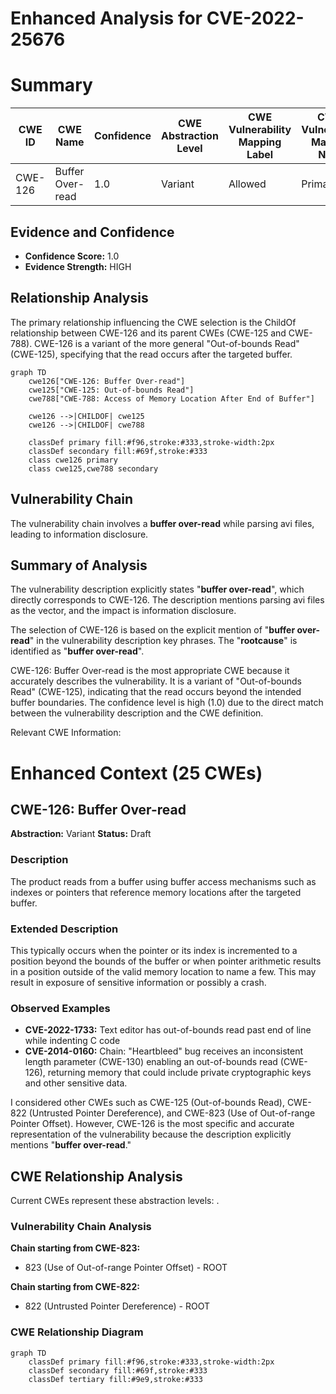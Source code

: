 # Enhanced Analysis for CVE-2022-25676

# Summary
| CWE ID | CWE Name | Confidence | CWE Abstraction Level | CWE Vulnerability Mapping Label | CWE-Vulnerability Mapping Notes |
|---|---|---|---|---|---|
| CWE-126 | Buffer Over-read | 1.0 | Variant | Allowed | Primary CWE |

## Evidence and Confidence

*   **Confidence Score:** 1.0
*   **Evidence Strength:** HIGH

## Relationship Analysis
The primary relationship influencing the CWE selection is the ChildOf relationship between CWE-126 and its parent CWEs (CWE-125 and CWE-788). CWE-126 is a variant of the more general "Out-of-bounds Read" (CWE-125), specifying that the read occurs after the targeted buffer.

```mermaid
graph TD
    cwe126["CWE-126: Buffer Over-read"]
    cwe125["CWE-125: Out-of-bounds Read"]
    cwe788["CWE-788: Access of Memory Location After End of Buffer"]

    cwe126 -->|CHILDOF| cwe125
    cwe126 -->|CHILDOF| cwe788

    classDef primary fill:#f96,stroke:#333,stroke-width:2px
    classDef secondary fill:#69f,stroke:#333
    class cwe126 primary
    class cwe125,cwe788 secondary
```

## Vulnerability Chain
The vulnerability chain involves a **buffer over-read** while parsing avi files, leading to information disclosure.

## Summary of Analysis
The vulnerability description explicitly states "**buffer over-read**", which directly corresponds to CWE-126. The description mentions parsing avi files as the vector, and the impact is information disclosure.

The selection of CWE-126 is based on the explicit mention of "**buffer over-read**" in the vulnerability description key phrases. The "**rootcause**" is identified as "**buffer over-read**".

CWE-126: Buffer Over-read is the most appropriate CWE because it accurately describes the vulnerability. It is a variant of "Out-of-bounds Read" (CWE-125), indicating that the read occurs beyond the intended buffer boundaries. The confidence level is high (1.0) due to the direct match between the vulnerability description and the CWE definition.

Relevant CWE Information:

# Enhanced Context (25 CWEs)

## CWE-126: Buffer Over-read
**Abstraction:** Variant
**Status:** Draft

### Description
The product reads from a buffer using buffer access mechanisms such as indexes or pointers that reference memory locations after the targeted buffer.

### Extended Description
This typically occurs when the pointer or its index is incremented to a position beyond the bounds of the buffer or when pointer arithmetic results in a position outside of the valid memory location to name a few. This may result in exposure of sensitive information or possibly a crash.

### Observed Examples
- **CVE-2022-1733:** Text editor has out-of-bounds read past end of line while indenting C code
- **CVE-2014-0160:** Chain: "Heartbleed" bug receives an inconsistent length parameter (CWE-130) enabling an out-of-bounds read (CWE-126), returning memory that could include private cryptographic keys and other sensitive data.

I considered other CWEs such as CWE-125 (Out-of-bounds Read), CWE-822 (Untrusted Pointer Dereference), and CWE-823 (Use of Out-of-range Pointer Offset). However, CWE-126 is the most specific and accurate representation of the vulnerability because the description explicitly mentions "**buffer over-read**."


## CWE Relationship Analysis

Current CWEs represent these abstraction levels: .


### Vulnerability Chain Analysis

**Chain starting from CWE-823:**
- 823 (Use of Out-of-range Pointer Offset) - ROOT


**Chain starting from CWE-822:**
- 822 (Untrusted Pointer Dereference) - ROOT



### CWE Relationship Diagram

```mermaid
graph TD
    classDef primary fill:#f96,stroke:#333,stroke-width:2px
    classDef secondary fill:#69f,stroke:#333
    classDef tertiary fill:#9e9,stroke:#333
```